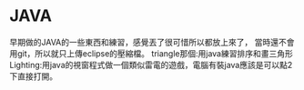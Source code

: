 # JAVA
  早期做的JAVA的一些東西和練習，感覺丟了很可惜所以都放上來了，
  當時還不會用git，所以就只上傳eclipse的壓縮檔。
  triangle那個:用java練習排序和畫三角形
  Lighting:用java的視窗程式做一個類似雷電的遊戲，電腦有裝java應該是可以點2下直接打開。
